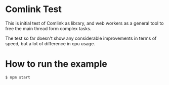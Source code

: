 # Comlink Test

This is initial test of Comlink as library, and web workers as a general tool to free the main
thread form complex tasks.

The test so far doesn't show any considerable improvements in terms of speed, but a lot of
difference in cpu usage.

# How to run the example

```sh
$ npm start
```

